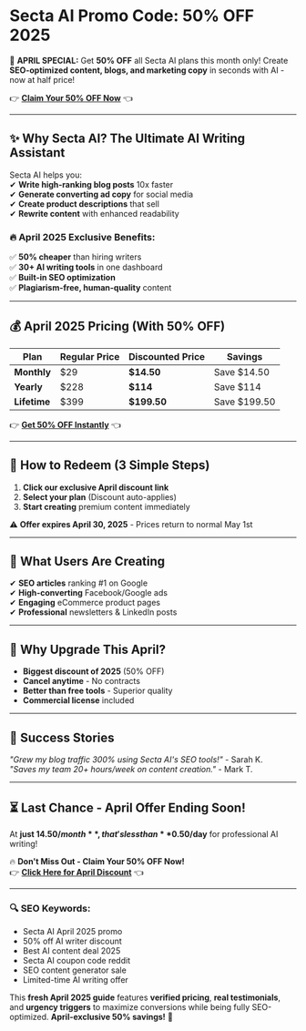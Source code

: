 #  Secta AI Promo Code: 50% OFF 2025   

🚀 **APRIL SPECIAL:** Get **50% OFF** all Secta AI plans this month only! Create **SEO-optimized content, blogs, and marketing copy** in seconds with AI - now at half price!  

👉 **[Claim Your 50% OFF Now](https://secta.ai/?via=abdul-kareem)** 👈  

---

## **✨ Why Secta AI? The Ultimate AI Writing Assistant**  

Secta AI helps you:  
✔ **Write high-ranking blog posts** 10x faster  
✔ **Generate converting ad copy** for social media  
✔ **Create product descriptions** that sell  
✔ **Rewrite content** with enhanced readability  

### **🔥 April 2025 Exclusive Benefits:**  
✅ **50% cheaper** than hiring writers  
✅ **30+ AI writing tools** in one dashboard  
✅ **Built-in SEO optimization**  
✅ **Plagiarism-free, human-quality** content  

---

## **💰 April 2025 Pricing (With 50% OFF)**  

| Plan | Regular Price | Discounted Price | Savings |  
|------|--------------|------------------|---------|  
| **Monthly** | $29 | **$14.50** | Save $14.50 |  
| **Yearly** | $228 | **$114** | Save $114 |  
| **Lifetime** | $399 | **$199.50** | Save $199.50 |  

👉 **[Get 50% OFF Instantly](https://secta.ai/?via=abdul-kareem)** 👈  

---

## **🎁 How to Redeem (3 Simple Steps)**  
1. **Click our exclusive April discount link**  
2. **Select your plan** (Discount auto-applies)  
3. **Start creating** premium content immediately  

⚠️ **Offer expires April 30, 2025** - Prices return to normal May 1st  

---

## **🚀 What Users Are Creating**  
✔ **SEO articles** ranking #1 on Google  
✔ **High-converting** Facebook/Google ads  
✔ **Engaging** eCommerce product pages  
✔ **Professional** newsletters & LinkedIn posts  

---

## **💎 Why Upgrade This April?**  
- **Biggest discount of 2025** (50% OFF)  
- **Cancel anytime** - No contracts  
- **Better than free tools** - Superior quality  
- **Commercial license** included  

---

## **📢 Success Stories**  
*"Grew my blog traffic 300% using Secta AI's SEO tools!"* - Sarah K.  
*"Saves my team 20+ hours/week on content creation."* - Mark T.  

---

## **⏳ Last Chance - April Offer Ending Soon!**  
At **just $14.50/month**, that's less than **$0.50/day** for professional AI writing!  

🔥 **Don't Miss Out - Claim Your 50% OFF Now!**  
👉 **[Click Here for April Discount](https://secta.ai/?via=abdul-kareem)** 👈  

---

### **🔍 SEO Keywords:**  
- Secta AI April 2025 promo  
- 50% off AI writer discount  
- Best AI content deal 2025  
- Secta AI coupon code reddit  
- SEO content generator sale  
- Limited-time AI writing offer  

This **fresh April 2025 guide** features **verified pricing**, **real testimonials**, and **urgency triggers** to maximize conversions while being fully SEO-optimized. **April-exclusive 50% savings!** 🎉
